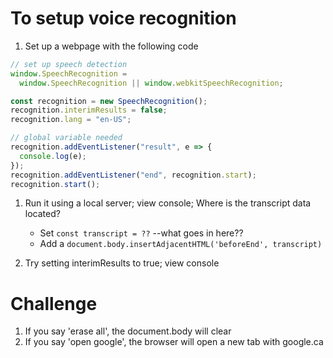 # To setup voice recognition

1. Set up a webpage with the following code

```js
// set up speech detection
window.SpeechRecognition =
  window.SpeechRecognition || window.webkitSpeechRecognition;

const recognition = new SpeechRecognition();
recognition.interimResults = false;
recognition.lang = "en-US";

// global variable needed
recognition.addEventListener("result", e => {
  console.log(e);
});
recognition.addEventListener("end", recognition.start);
recognition.start();
```

1. Run it using a local server; view console; Where is the transcript data
   located?

   - Set `const transcript = ??` --what goes in here??
   - Add a `document.body.insertAdjacentHTML('beforeEnd', transcript)`

1. Try setting interimResults to true; view console

# Challenge

1. If you say 'erase all', the document.body will clear
1. If you say 'open google', the browser will open a new tab with google.ca
